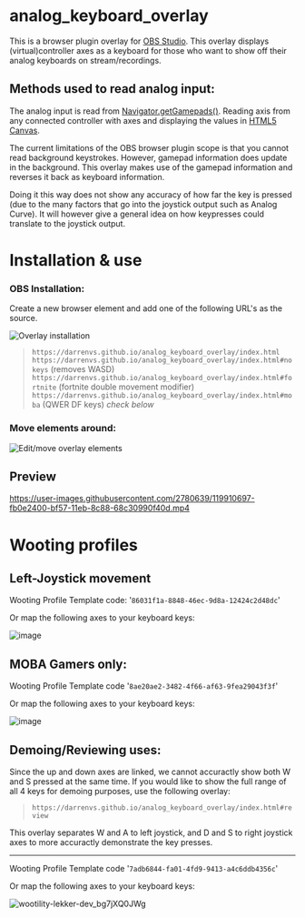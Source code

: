 # analog_keyboard_overlay

This is a browser plugin overlay for [OBS Studio][e148b553]. This overlay displays (virtual)controller axes as a keyboard for those who want to show off their analog keyboards on stream/recordings.

## Methods used to read analog input:

The analog input is read from [Navigator.getGamepads()][ebc9fbee]. Reading axis from any connected controller with axes and displaying the values in [HTML5 Canvas][b68cfb52].

The current limitations of the OBS browser plugin scope is that you cannot read background keystrokes. However, gamepad information does update in the background. This overlay makes use of the gamepad information and reverses it back as keyboard information.

Doing it this way does not show any accuracy of how far the key is pressed (due to the many factors that go into the joystick output such as Analog Curve). It will however give a general idea on how keypresses could translate to the joystick output.

# Installation & use

### OBS Installation:

Create a new browser element and add one of the following URL's as the source.

![Overlay installation](https://i.imgur.com/CqEanAn.png)

> `https://darrenvs.github.io/analog_keyboard_overlay/index.html`
> `https://darrenvs.github.io/analog_keyboard_overlay/index.html#nokeys` (removes WASD)
> `https://darrenvs.github.io/analog_keyboard_overlay/index.html#fortnite` (fortnite double movement modifier)
> `https://darrenvs.github.io/analog_keyboard_overlay/index.html#moba` (QWER DF keys) *check below*

### Move elements around:

![Edit/move overlay elements](https://i.imgur.com/0QGuCqW.png)

[4cb0053a]: https://discord.gg/C8hY9z3 "Wooting's #woot_dev channel"
[b68cfb52]: https://developer.mozilla.org/nl/docs/Web/API/Canvas_API "Canvas API"
[e148b553]: https://obsproject.com/ "Open Broadcaster Software"
[ebc9fbee]: https://developer.mozilla.org/en-US/docs/Web/API/Navigator/getGamepads "getGamepads"


## Preview
https://user-images.githubusercontent.com/2780639/119910697-fb0e2400-bf57-11eb-8c88-68c30990f40d.mp4

# Wooting profiles

## Left-Joystick movement
Wooting Profile Template code: '`86031f1a-8848-46ec-9d8a-12424c2d48dc`'

Or map the following axes to your keyboard keys:

![image](https://user-images.githubusercontent.com/2780639/133868183-56d5ae1a-7db8-46d0-a4e2-f961928485db.png)


## MOBA Gamers only:
Wooting Profile Template code '`8ae20ae2-3482-4f66-af63-9fea29043f3f`'

Or map the following axes to your keyboard keys:

![image](https://user-images.githubusercontent.com/2780639/133868116-ae5861af-f32f-4f09-80ce-bc5edcb5d690.png)

## Demoing/Reviewing uses:

Since the up and down axes are linked, we cannot accuractly show both W and S pressed at the same time.
If you would like to show the full range of all 4 keys for demoing purposes, use the following overlay:
> `https://darrenvs.github.io/analog_keyboard_overlay/index.html#review`

This overlay separates W and A to left joystick, and D and S to right joystick axes to more accuractly demonstrate the key presses.

---

Wooting Profile Template code '`7adb6844-fa01-4fd9-9413-a4c6ddb4356c`'

Or map the following axes to your keyboard keys:

![wootility-lekker-dev_bg7jXQ0JWg](https://user-images.githubusercontent.com/2780639/133868469-66731db4-57ea-436c-b44c-30bfed56951b.png)


